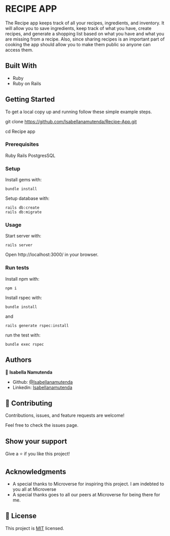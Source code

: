 # RECIPE APP
The Recipe app keeps track of all your recipes, ingredients, and inventory. It will allow you to save ingredients, keep track of what you have, create recipes, and generate a shopping list based on what you have and what you are missing from a recipe. Also, since sharing recipes is an important part of cooking the app should allow you to make them public so anyone can access them.
## Built With

- Ruby
- Ruby on Rails

## Getting Started

To get a local copy up and running follow these simple example steps.

git clone https://github.com/Isabellanamutenda/Recipe-App.git

cd Recipe app

### Prerequisites

Ruby
Rails
PostgresSQL

### Setup

Install gems with:

```
bundle install
```

Setup database with:

```
rails db:create
rails db:migrate
```

### Usage

Start server with:

```
rails server
```

Open http://localhost:3000/ in your browser.

### Run tests

Install npm with:

```
npm i
```

Install rspec with:

```
bundle install
```

and

```
rails generate rspec:install
```

run the test with:

```
bundle exec rspec
```

## Authors


👤 **Isabella Namutenda**

-   Github: [@Isabellanamutenda](https://github.com/Isabellanamutenda)
-   Linkedin: [Isabellanamutenda](https://www.linkedin.com/in/isabella-namutenda/)

## 🤝 Contributing

Contributions, issues, and feature requests are welcome!

Feel free to check the issues page.

## Show your support

Give a ⭐️ if you like this project!

## Acknowledgments

- A special thanks to Microverse for inspiring this project. I am indebted to you all at Microverse
- A special thanks goes to all our peers at Microverse for being there for me.

## 📝 License

This project is [MIT](./LICENCE) licensed.